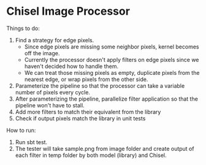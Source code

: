 # Chisel Image Processor

Things to do:
1. Find a strategy for edge pixels.
    - Since edge pixels are missing some neighbor pixels, kernel becomes off the image.
    - Currently the processor doesn't apply filters on edge pixels since we haven't decided how to handle them.
    - We can treat those missing pixels as empty, duplicate pixels from the nearest edge, or wrap pixels from the other side.
1. Parameterize the pipeline so that the processor can take a variable number of pixels every cycle.
1. After parameterizing the pipeline, parallelize filter application so that the pipeline won't have to stall.
1. Add more filters to match their equivalent from the library
1. Check if output pixels match the library in unit tests

How to run:
1. Run sbt test.
2. The tester will take sample.png from image folder and create output of each filter in temp folder by both model (library) and Chisel.
